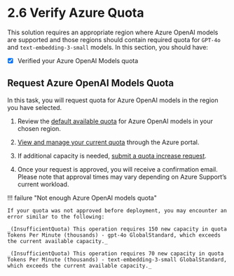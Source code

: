 # 2.6 Verify Azure Quota

This solution requires an appropriate region where Azure OpenAI models are supported and those regions should contain required quota for `GPT-4o` and `text-embedding-3-small` models. In this section, you should have:

- [X] Verified your Azure OpenAI Models quota

## Request Azure OpenAI Models Quota

In this task, you will request quota for Azure OpenAI models in the region you have selected.

1. Review the [default available quota](https://learn.microsoft.com/en-us/azure/ai-services/openai/quotas-limits?utm_source=chatgpt.com&tabs=REST#gpt-4o-global-standard) for Azure OpenAI models in your chosen region.

2. [View and manage your current quota](https://learn.microsoft.com/en-us/azure/ai-services/openai/how-to/quota?tabs=rest) through the Azure portal.

3. If additional capacity is needed, [submit a quota increase request](https://learn.microsoft.com/en-us/azure/ai-services/openai/how-to/quota?tabs=rest#request-more-quota).

4. Once your request is approved, you will receive a confirmation email.
   Please note that approval times may vary depending on Azure Support’s current workload.

!!! failure "Not enough Azure OpenAI models quota"

    If your quota was not approved before deployment, you may encounter an error similar to the following:

    _(InsufficientQuota) This operation requires 150 new capacity in quota Tokens Per Minute (thousands) - gpt-4o GlobalStandard, which exceeds the current available capacity._

    _(InsufficientQuota) This operation requires 70 new capacity in quota Tokens Per Minute (thousands) - text-embedding-3-small GlobalStandard, which exceeds the current available capacity._

